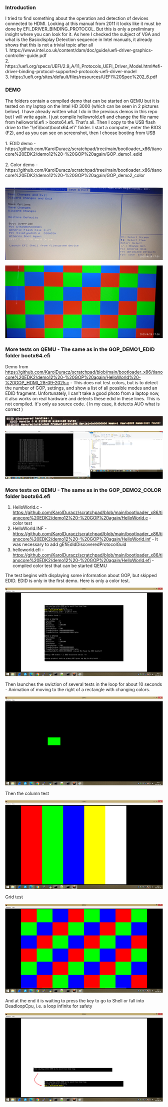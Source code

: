 <h3>Introduction</h3>
I tried to find something about the operation and detection of devices connected to HDMI. Looking at this manual from 2011 it looks like it must be done 
by EFI_DRIVER_BINDING_PROTOCOL. But this is only a preliminary insight where you can look for it. As here I checked the subject of VGA and what is the Basicdisplay 
Detection sequence in Intel manuals, it already shows that this is not a trivial topic after all <br />
1. https://www.intel.co.uk/content/dam/doc/guide/uefi-driver-graphics-controller-guide.pdf<br />
2. https://uefi.org/specs/UEFI/2.9_A/11_Protocols_UEFI_Driver_Model.html#efi-driver-binding-protocol-supported-protocols-uefi-driver-model<br />
3. https://uefi.org/sites/default/files/resources/UEFI%20Spec%202_6.pdf<br />

<h3>DEMO</h3>
The folders contain a compiled demo that can be started on QEMU but it is tested on my laptop on the Intel HD 3000 (which can be seen in 2 pictures below). I have already written what I do in the previous demos in this repo but I will write again. I just compile hellowrold.efi and change the file name from helloworld.efi > bootx64.efi. That's all. Then I copy to the USB flash drive to the "\efi\boot\bootx64.efi" folder. I start a computer, enter the BIOS (F2), and as you can see on screenshot, then I choose booting from USB
<br /><br />
1. EDID demo - https://github.com/KarolDuracz/scratchpad/tree/main/bootloader_x86/tianocore%20EDK2/demo12%20-%20GOP%20again/GOP_demo1_edid
<br /><br />
2. Color demo - https://github.com/KarolDuracz/scratchpad/tree/main/bootloader_x86/tianocore%20EDK2/demo12%20-%20GOP%20again/GOP_demo2_color
<br /><br />

![dump](https://github.com/KarolDuracz/scratchpad/blob/main/bootloader_x86/tianocore%20EDK2/demo12%20-%20GOP%20again/1759071908284.jpg?raw=true)

![dump](https://github.com/KarolDuracz/scratchpad/blob/main/bootloader_x86/tianocore%20EDK2/demo12%20-%20GOP%20again/1759071908294.jpg?raw=true)

<h3>More tests on QEMU - The same as in the GOP_DEMO1_EDID folder bootx64.efi</h3>

Demo from https://github.com/KarolDuracz/scratchpad/blob/main/bootloader_x86/tianocore%20EDK2/demo12%20-%20GOP%20again/HelloWorld%20-%20GOP_HDMI_28-09-2025.c - This does not test colors, but is to detect the number of GOP, settings, and show a list of all possible modes and an EDID fragment. Unfortunately, I can't take a good photo from a laptop now, it also works on real hardware and detects these edid in these lines. This is not compiled. It's only as source code. ( In my case, it detects AUO what is correct )

![dump](https://github.com/KarolDuracz/scratchpad/blob/main/bootloader_x86/tianocore%20EDK2/demo12%20-%20GOP%20again/EDID%20real%20hw%20display%20laptop.png?raw=true)

![dump](https://github.com/KarolDuracz/scratchpad/blob/main/bootloader_x86/tianocore%20EDK2/demo12%20-%20GOP%20again/379%20-%2028-09-2025%20-%20probuje%20zrobic%20HDMI%20driver.png?raw=true)

<h3>More tests on QEMU - The same as in the GOP_DEMO2_COLOR folder bootx64.efi</h3>

1. HelloWorld.c - https://github.com/KarolDuracz/scratchpad/blob/main/bootloader_x86/tianocore%20EDK2/demo12%20-%20GOP%20again/HelloWorld.c - color test
2. HelloWorld.INF - https://github.com/KarolDuracz/scratchpad/blob/main/bootloader_x86/tianocore%20EDK2/demo12%20-%20GOP%20again/HelloWorld.inf - It was necessary to add gEfiEdidDiscoveredProtocolGuid
3. helloworld.efi - https://github.com/KarolDuracz/scratchpad/blob/main/bootloader_x86/tianocore%20EDK2/demo12%20-%20GOP%20again/HelloWorld.efi - compiled color test that can be started QEMU

The test begins with displaying some information about GOP, but skipped EDID. EDID is only in the first demo. Here is only a color test.

![dump](https://github.com/KarolDuracz/scratchpad/blob/main/bootloader_x86/tianocore%20EDK2/demo12%20-%20GOP%20again/test1%20-%20qemu.png?raw=true)

Then launches the swiction of several tests in the loop for about 10 seconds - Animation of moving to the right of a rectangle with changing colors.

![dump](https://github.com/KarolDuracz/scratchpad/blob/main/bootloader_x86/tianocore%20EDK2/demo12%20-%20GOP%20again/test2.png?raw=true)

Then the column test

![dump](https://github.com/KarolDuracz/scratchpad/blob/main/bootloader_x86/tianocore%20EDK2/demo12%20-%20GOP%20again/test3.png?raw=true)

Grid test

![dump](https://github.com/KarolDuracz/scratchpad/blob/main/bootloader_x86/tianocore%20EDK2/demo12%20-%20GOP%20again/test4.png?raw=true)

And at the end it is waiting to press the key to go to Shell or fall into DeadloopCpu, i.e. a loop infinite for safety

![dump](https://github.com/KarolDuracz/scratchpad/blob/main/bootloader_x86/tianocore%20EDK2/demo12%20-%20GOP%20again/test5.png?raw=true)


